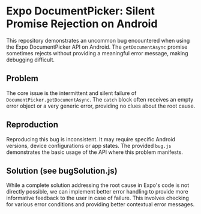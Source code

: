 # Expo DocumentPicker: Silent Promise Rejection on Android

This repository demonstrates an uncommon bug encountered when using the Expo DocumentPicker API on Android. The `getDocumentAsync` promise sometimes rejects without providing a meaningful error message, making debugging difficult.

## Problem

The core issue is the intermittent and silent failure of `DocumentPicker.getDocumentAsync`.  The `catch` block often receives an empty error object or a very generic error, providing no clues about the root cause.

## Reproduction

Reproducing this bug is inconsistent. It may require specific Android versions, device configurations or app states.  The provided `bug.js` demonstrates the basic usage of the API where this problem manifests.

## Solution (see bugSolution.js)

While a complete solution addressing the root cause in Expo's code is not directly possible,  we can implement better error handling to provide more informative feedback to the user in case of failure. This involves checking for various error conditions and providing better contextual error messages.